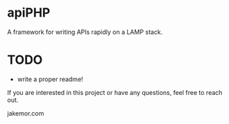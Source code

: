 # apiPHP

A framework for writing APIs rapidly on a LAMP stack.



# TODO

- write a proper readme!

If you are interested in this project or have any questions, feel free to reach out.

jakemor.com
